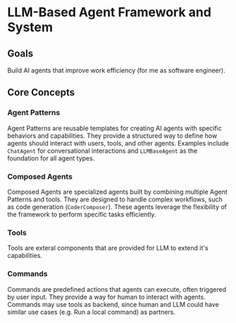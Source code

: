 # LLM-Based Agent Framework and System

## Goals
Build AI agents that improve work efficiency (for me as software engineer).

## Core Concepts
### Agent Patterns
Agent Patterns are reusable templates for creating AI agents with specific behaviors and capabilities. They provide a structured way to define how agents should interact with users, tools, and other agents. Examples include `ChatAgent` for conversational interactions and `LLMBaseAgent` as the foundation for all agent types.

### Composed Agents
Composed Agents are specialized agents built by combining multiple Agent Patterns and tools. They are designed to handle complex workflows, such as code generation (`CoderComposer`). These agents leverage the flexibility of the framework to perform specific tasks efficiently.

### Tools
Tools are exteral components that are provided for LLM to extend it's capabilities.

### Commands
Commands are predefined actions that agents can execute, often triggered by user input. They provide a way for human to interact with agents. Commands may use tools as backend, since human and LLM could have similar use cases (e.g. Run a local command) as partners.
